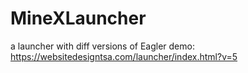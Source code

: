 # MineXLauncher
a launcher with diff versions of Eagler
demo: https://websitedesigntsa.com/launcher/index.html?v=5
